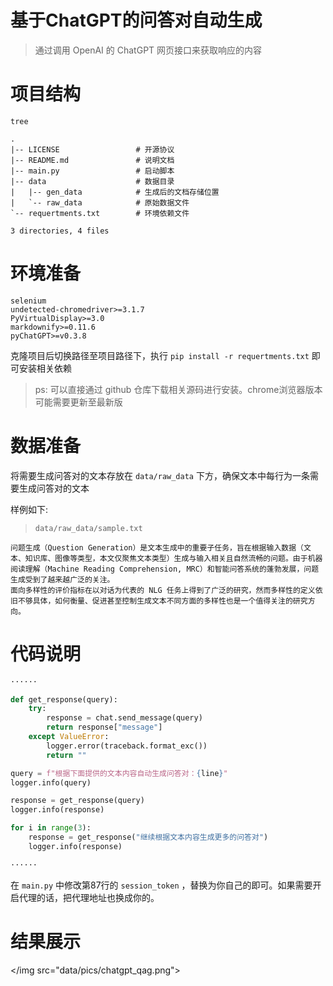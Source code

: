 # 基于ChatGPT的问答对自动生成

> 通过调用 OpenAI 的 ChatGPT 网页接口来获取响应的内容

# 项目结构

```
tree

.
|-- LICENSE                 # 开源协议
|-- README.md               # 说明文档
|-- main.py                 # 启动脚本
|-- data                    # 数据目录
|   |-- gen_data            # 生成后的文档存储位置
|   `-- raw_data            # 原始数据文件
`-- requertments.txt        # 环境依赖文件

3 directories, 4 files
```

# 环境准备

```
selenium
undetected-chromedriver>=3.1.7
PyVirtualDisplay>=3.0
markdownify>=0.11.6
pyChatGPT>=v0.3.8
```

克隆项目后切换路径至项目路径下，执行 `pip install -r requertments.txt` 即可安装相关依赖

> ps: 可以直接通过 github 仓库下载相关源码进行安装。chrome浏览器版本可能需要更新至最新版


# 数据准备

将需要生成问答对的文本存放在 `data/raw_data` 下方，确保文本中每行为一条需要生成问答对的文本

样例如下:

> `data/raw_data/sample.txt`

```
问题生成（Question Generation）是文本生成中的重要子任务，旨在根据输入数据（文本、知识库、图像等类型，本文仅聚焦文本类型）生成与输入相关且自然流畅的问题。由于机器阅读理解（Machine Reading Comprehension, MRC）和智能问答系统的蓬勃发展，问题生成受到了越来越广泛的关注。
面向多样性的评价指标在以对话为代表的 NLG 任务上得到了广泛的研究，然而多样性的定义依旧不够具体，如何衡量、促进甚至控制生成文本不同方面的多样性也是一个值得关注的研究方向。
```

# 代码说明

```python
······

def get_response(query):
    try:
        response = chat.send_message(query)
        return response["message"]
    except ValueError:
        logger.error(traceback.format_exc())
        return ""

query = f"根据下面提供的文本内容自动生成问答对：{line}"
logger.info(query)

response = get_response(query)
logger.info(response)

for i in range(3):
    response = get_response("继续根据文本内容生成更多的问答对")
    logger.info(response)

······
```


在 `main.py` 中修改第87行的 `session_token` ，替换为你自己的即可。如果需要开启代理的话，把代理地址也换成你的。


# 结果展示

</img src="data/pics/chatgpt_qag.png"></img>
